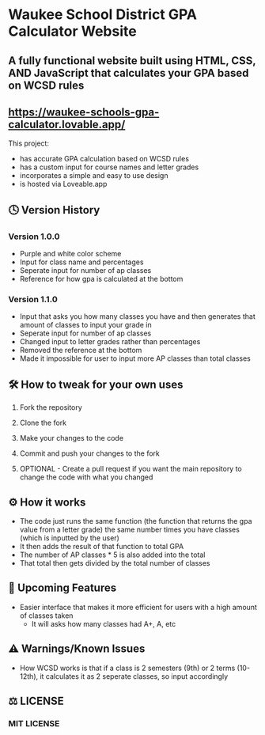 # Waukee School District GPA Calculator Website
## A fully functional website built using HTML, CSS, AND JavaScript that calculates your GPA based on WCSD rules
## https://waukee-schools-gpa-calculator.lovable.app/
This project:
- has accurate GPA calculation based on WCSD rules
- has a custom input for course names and letter grades
- incorporates a simple and easy to use design
- is hosted via Loveable.app 

## 🕓 Version History
### Version 1.0.0
- Purple and white color scheme
- Input for class name and percentages
- Seperate input for number of ap classes
- Reference for how gpa is calculated at the bottom

### Version 1.1.0
- Input that asks you how many classes you have and then generates that amount of classes to input your grade in
- Seperate input for number of ap classes
- Changed input to letter grades rather than percentages
- Removed the reference at the bottom
- Made it impossible for user to input more AP classes than total classes
  
## 🛠️ How to tweak for your own uses
1. Fork the repository
   
2. Clone the fork
   
3. Make your changes to the code
   
4. Commit and push your changes to the fork
   
5. OPTIONAL - Create a pull request if you want the main repository to change the code with what you changed

## ⚙️ How it works 
- The code just runs the same function (the function that returns the gpa value from a letter grade) the same number times you have classes (which is inputted by the user)
- It then adds the result of that function to total GPA
- The number of AP classes * 5 is also added into the total
- That total then gets divided by the total number of classes

## 🚀 Upcoming Features
- Easier interface that makes it more efficient for users with a high amount of classes taken
  - It will asks how many classes had A+, A, etc

## ⚠️ Warnings/Known Issues
- How WCSD works is that if a class is 2 semesters (9th) or 2 terms (10-12th), it calculates it as 2 seperate classes, so input accordingly 

## ⚖️ LICENSE
### MIT LICENSE
